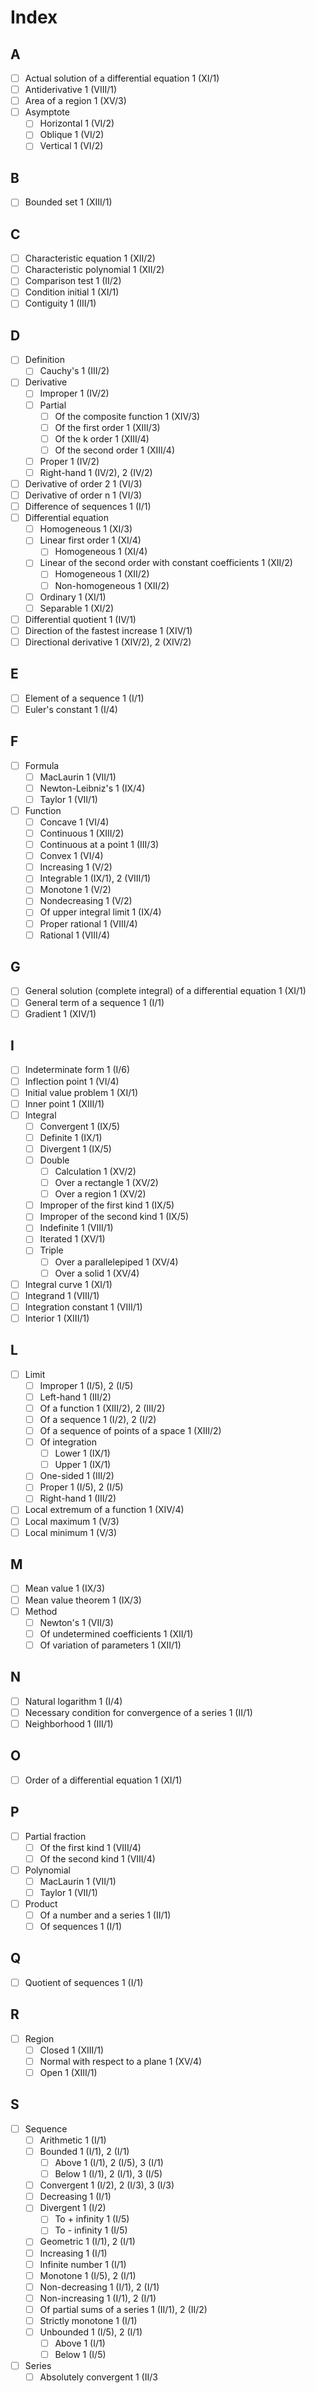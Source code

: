# Index

## A
- [ ] Actual solution of a differential equation 1 (XI/1)
- [ ] Antiderivative 1 (VIII/1)
- [ ] Area of a region 1 (XV/3)
- [ ] Asymptote
  - [ ] Horizontal 1 (VI/2)
  - [ ] Oblique 1 (VI/2)
  - [ ] Vertical 1 (VI/2)

## B
- [ ] Bounded set 1 (XIII/1)

## C
- [ ] Characteristic equation 1 (XII/2)
- [ ] Characteristic polynomial 1 (XII/2)
- [ ] Comparison test 1 (II/2)
- [ ] Condition initial 1 (XI/1)
- [ ] Contiguity 1 (III/1)

## D
- [ ] Definition
  - [ ] Cauchy's 1 (III/2)
- [ ] Derivative
  - [ ] Improper 1 (IV/2)
  - [ ] Partial
    - [ ] Of the composite function 1 (XIV/3)
    - [ ] Of the first order 1 (XIII/3)
    - [ ] Of the k order 1 (XIII/4)
    - [ ] Of the second order 1 (XIII/4)
  - [ ] Proper 1 (IV/2)
  - [ ] Right-hand 1 (IV/2), 2 (IV/2)
- [ ] Derivative of order 2 1 (VI/3)
- [ ] Derivative of order n 1 (VI/3)
- [ ] Difference of sequences 1 (I/1)
- [ ] Differential equation
  - [ ] Homogeneous 1 (XI/3)
  - [ ] Linear first order 1 (XI/4)
    - [ ] Homogeneous 1 (XI/4)
  - [ ] Linear of the second order with constant coefficients 1 (XII/2)
    - [ ] Homogeneous 1 (XII/2)
    - [ ] Non-homogeneous 1 (XII/2)
  - [ ] Ordinary 1 (XI/1)
  - [ ] Separable 1 (XI/2)
- [ ] Differential quotient 1 (IV/1)
- [ ] Direction of the fastest increase 1 (XIV/1)
- [ ] Directional derivative 1 (XIV/2), 2 (XIV/2)

## E
- [ ] Element of a sequence 1 (I/1)
- [ ] Euler's constant 1 (I/4)

## F
- [ ] Formula
  - [ ] MacLaurin 1 (VII/1)
  - [ ] Newton-Leibniz's 1 (IX/4)
  - [ ] Taylor 1 (VII/1)
- [ ] Function
  - [ ] Concave 1 (VI/4)
  - [ ] Continuous 1 (XIII/2)
  - [ ] Continuous at a point 1 (III/3)
  - [ ] Convex 1 (VI/4)
  - [ ] Increasing 1 (V/2)
  - [ ] Integrable 1 (IX/1), 2 (VIII/1)
  - [ ] Monotone 1 (V/2)
  - [ ] Nondecreasing 1 (V/2)
  - [ ] Of upper integral limit 1 (IX/4)
  - [ ] Proper rational 1 (VIII/4)
  - [ ] Rational 1 (VIII/4)

## G
- [ ] General solution (complete integral) of a differential equation 1 (XI/1)
- [ ] General term of a sequence 1 (I/1)
- [ ] Gradient 1 (XIV/1)

## I
- [ ] Indeterminate form 1 (I/6)
- [ ] Inflection point 1 (VI/4)
- [ ] Initial value problem 1 (XI/1)
- [ ] Inner point 1 (XIII/1)
- [ ] Integral
  - [ ] Convergent 1 (IX/5)
  - [ ] Definite 1 (IX/1)
  - [ ] Divergent 1 (IX/5)
  - [ ] Double
    - [ ] Calculation 1 (XV/2)
    - [ ] Over a rectangle 1 (XV/2)
    - [ ] Over a region 1 (XV/2)
  - [ ] Improper of the first kind 1 (IX/5)
  - [ ] Improper of the second kind 1 (IX/5)
  - [ ] Indefinite 1 (VIII/1)
  - [ ] Iterated 1 (XV/1)
  - [ ] Triple
    - [ ] Over a parallelepiped 1 (XV/4)
    - [ ] Over a solid 1 (XV/4)
- [ ] Integral curve 1 (XI/1)
- [ ] Integrand 1 (VIII/1)
- [ ] Integration constant 1 (VIII/1)
- [ ] Interior 1 (XIII/1)

## L
- [ ] Limit
  - [ ] Improper 1 (I/5), 2 (I/5)
  - [ ] Left-hand 1 (III/2)
  - [ ] Of a function 1 (XIII/2), 2 (III/2)
  - [ ] Of a sequence 1 (I/2), 2 (I/2)
  - [ ] Of a sequence of points of a space 1 (XIII/2)
  - [ ] Of integration
    - [ ] Lower 1 (IX/1)
    - [ ] Upper 1 (IX/1)
  - [ ] One-sided 1 (III/2)
  - [ ] Proper 1 (I/5), 2 (I/5)
  - [ ] Right-hand 1 (III/2)
- [ ] Local extremum of a function 1 (XIV/4)
- [ ] Local maximum 1 (V/3)
- [ ] Local minimum 1 (V/3)

## M
- [ ] Mean value 1 (IX/3)
- [ ] Mean value theorem 1 (IX/3)
- [ ] Method
  - [ ] Newton's 1 (VII/3)
  - [ ] Of undetermined coefficients 1 (XII/1)
  - [ ] Of variation of parameters 1 (XII/1)

## N
- [ ] Natural logarithm 1 (I/4)
- [ ] Necessary condition for convergence of a series 1 (II/1)
- [ ] Neighborhood 1 (III/1)

## O
- [ ] Order of a differential equation 1 (XI/1)

## P
- [ ] Partial fraction
  - [ ] Of the first kind 1 (VIII/4)
  - [ ] Of the second kind 1 (VIII/4)
- [ ] Polynomial
  - [ ] MacLaurin 1 (VII/1)
  - [ ] Taylor 1 (VII/1)
- [ ] Product
  - [ ] Of a number and a series 1 (II/1)
  - [ ] Of sequences 1 (I/1)

## Q
- [ ] Quotient of sequences 1 (I/1)

## R
- [ ] Region
  - [ ] Closed 1 (XIII/1)
  - [ ] Normal with respect to a plane 1 (XV/4)
  - [ ] Open 1 (XIII/1)

## S
- [ ] Sequence
  - [ ] Arithmetic 1 (I/1)
  - [ ] Bounded 1 (I/1), 2 (I/1)
    - [ ] Above 1 (I/1), 2 (I/5), 3 (I/1)
    - [ ] Below 1 (I/1), 2 (I/1), 3 (I/5)
  - [ ] Convergent 1 (I/2), 2 (I/3), 3 (I/3)
  - [ ] Decreasing 1 (I/1)
  - [ ] Divergent 1 (I/2)
    - [ ] To + infinity 1 (I/5)
    - [ ] To - infinity 1 (I/5)
  - [ ] Geometric 1 (I/1), 2 (I/1)
  - [ ] Increasing 1 (I/1)
  - [ ] Infinite number 1 (I/1)
  - [ ] Monotone 1 (I/5), 2 (I/1)
  - [ ] Non-decreasing 1 (I/1), 2 (I/1)
  - [ ] Non-increasing 1 (I/1), 2 (I/1)
  - [ ] Of partial sums of a series 1 (II/1), 2 (II/2)
  - [ ] Strictly monotone 1 (I/1)
  - [ ] Unbounded 1 (I/5), 2 (I/1)
    - [ ] Above 1 (I/1)
    - [ ] Below 1 (I/5)
- [ ] Series
  - [ ] Absolutely convergent 1 (II/3
